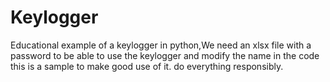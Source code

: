 # Keylogger
Educational example of a keylogger in python,We need an xlsx file with a password to be able to use the keylogger and modify the name in the code
this is a sample to make good use of it.
do everything responsibly.

